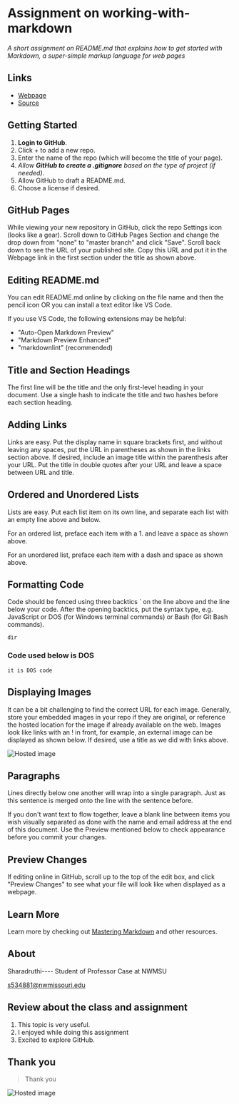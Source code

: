 # Assignment on working-with-markdown
_A short assignment on README.md that explains how to get started with Markdown, a super-simple markup language for web pages_

## Links

- [Webpage](https://druthi7.github.io/working-with-markdown/ "Working With Markdown Webpage")
- [Source](https://github.com/Druthi7/working-with-markdown "Working With Markdown Source")

## Getting Started

1. **Login to GitHub**.
1. Click + to add a new repo. 
1. Enter the name of the repo (which will become the title of your page). 
1. _Allow **GitHub to create a .gitignore** based on the type of project (if needed)._ 
1. Allow GitHub to draft a README.md. 
1. Choose a license if desired. 

## GitHub Pages

While viewing your new repository in GitHub, click the repo Settings icon (looks like a gear). 
Scroll down to GitHub Pages Section and change the drop down from "none" to "master branch" and click "Save". 
Scroll back down to see the URL of your published site. Copy this URL and put it in the Webpage link in the first section under the title as shown above.

## Editing README.md

You can edit README.md online by clicking on the file name and then the pencil icon OR you can install a text editor like VS Code. 

If you use VS Code, the following extensions may be helpful:

- "Auto-Open Markdown Preview"
- "Markdown Preview Enhanced"
- "markdownlint" (recommended)

## Title and Section Headings

The first line will be the title and the only first-level heading in your document. 
Use a single hash to indicate the title and two hashes before each section heading. 

## Adding Links

Links are easy. Put the display name in square brackets first, and without leaving any spaces, put the URL in parentheses as shown in the links section above. 
If desired, include an image title within the parenthesis after your URL. 
Put the title in double quotes after your URL and leave a space between URL and title. 

## Ordered and Unordered Lists

Lists are easy. Put each list item on its own line, and separate each list with an empty line above and below. 

For an ordered list, preface each item with a 1. and leave a space as shown above. 

For an unordered list, preface each item with a dash and space as shown above.

## Formatting Code

Code should be fenced using three backtics ` on the line above and the line below your code. 
After the opening backtics, put the syntax type, e.g. JavaScript or DOS (for Windows terminal commands) or Bash (for Git Bash commands). 

```DOS
dir
```
### Code used below is DOS

```DOS
it is DOS code
```

## Displaying Images

It can be a bit challenging to find the correct URL for each image. 
Generally, store your embedded images in your repo if they are original, or reference the hosted location for the image if already available on the web. 
Images look like links with an ! in front, for example, an external image can be displayed as shown below. If desired, use a title as we did with links above.

![Hosted image](https://image.shutterstock.com/image-vector/hello-lettering-banner-poster-sticker-260nw-1129614320.jpg "hello to github")

## Paragraphs

Lines directly below one another will wrap into a single paragraph. 
Just as this sentence is merged onto the line with the sentence before.

If you don't want text to flow together, leave a blank line between items you wish visually separated as done with the name and email address at the end of this document. Use the Preview mentioned below to check appearance before you commit your changes. 

## Preview Changes

If editing online in GitHub, scroll up to the top of the edit box, and click "Preview Changes" to see what your file will look like when displayed as a webpage. 

## Learn More

Learn more by checking out [Mastering Markdown](https://guides.github.com/features/mastering-markdown/ "Mastering Markdown") and other resources. 

##  About

Sharadruthi----  Student of Professor Case at NWMSU

s534881@nwmissouri.edu

## Review about the class and assignment 

1. This topic is very useful.
2. I enjoyed while doing this assignment
3. Excited to explore GitHub.

## Thank you
> Thank you

![Hosted image](https://img.freepik.com/free-vector/thank-you-lettering-with-curls_1262-6964.jpg "Thanks")




